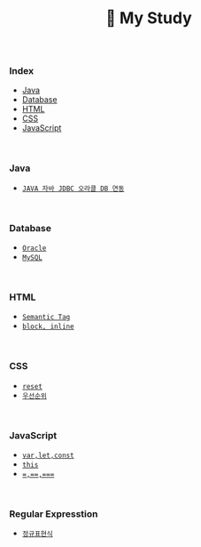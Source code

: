 #  <p align="center">🏃 My Study</p>

<br>

### Index
- [Java](#Java)
- [Database](#Database)
- [HTML](#HTML)
- [CSS](#CSS)
- [JavaScript](#JavaScript)

<br>

### Java
- [`JAVA 자바 JDBC 오라클 DB 연동`](https://github.com/eEonTown/my-study/blob/main/Java/JDBC.md)

<br>

### Database
- [`Oracle`](https://github.com/eEonTown/my-study/tree/main/Oracle)
- [`MySQL`](https://github.com/eEonTown/my-study/tree/main/MySQL)

<br>

### HTML
- [`Semantic Tag`](https://github.com/eEonTown/my-study/blob/main/HTML/Semantic_Tag.md)
- [`block, inline`](https://github.com/eEonTown/my-study/blob/main/HTML/block%2Cinline.md)

<br>

### CSS
- [`reset`](https://github.com/eEonTown/my-study/blob/main/CSS/reset.md)
- [`우선순위`](https://github.com/eEonTown/my-study/blob/main/CSS/%EC%9A%B0%EC%84%A0%EC%88%9C%EC%9C%84.md)

<br>

### JavaScript
- [`var,let,const`](https://github.com/eEonTown/my-study/blob/main/JavaScript/var%2Clet%2Cconst.md)
- [`this`](https://github.com/eEonTown/my-study/blob/main/JavaScript/this.md)
- [`=,==,===`](https://github.com/eEonTown/my-study/blob/main/JavaScript/%3D%2C%3D%3D%2C%3D%3D%3D.md)

<br>

### Regular Expresstion
- [`정규표현식`](https://github.com/eEonTown/my-study/blob/main/Regular%20Expresstion/%EC%A0%95%EA%B7%9C%ED%91%9C%ED%98%84%EC%8B%9D.md)
